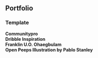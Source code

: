 ## Portfolio 



### Template

**Communitypro**  
**Dribble Inspiration**  
**Franklin U.O. Ohaegbulam**  
**Open Peeps Illustration by Pablo Stanley**  